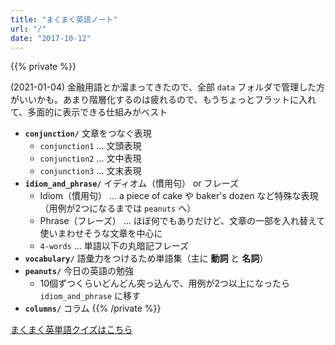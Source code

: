 ```yaml
---
title: "まくまく英語ノート"
url: "/"
date: "2017-10-12"
---
```


{{% private %}}

<!-- テンプレート
    {{< def en="" jp="" >}}
    {{< ex en="" jp="" note="" >}}
-->

(2021-01-04) 金融用語とか溜まってきたので、全部 `data` フォルダで管理した方がいいかも。あまり階層化するのは疲れるので、もうちょっとフラットに入れて、多面的に表示できる仕組みがベスト

* __`conjunction/`__ 文章をつなぐ表現
    * `conjunction1` ... 文頭表現
    * `conjunction2` ... 文中表現
    * `conjunction3` ... 文末表現
* __`idiom_and_phrase/`__ イディオム（慣用句） or フレーズ
    * Idiom（慣用句） ... a piece of cake や baker's dozen など特殊な表現（用例が2つになるまでは `peanuts` へ）
    * Phrase（フレーズ） ... ほぼ何でもありだけど、文章の一部を入れ替えて使いまわせそうな文章を中心に
    * `4-words` ... 単語以下の丸暗記フレーズ
* __`vocabulary/`__ 語彙力をつけるため単語集（主に __動詞__ と __名詞__）
* __`peanuts/`__ 今日の英語の勉強
    * 10個ずつくらいどんどん突っ込んで、用例が2つ以上になったら `idiom_and_phrase` に移す
* __`columns/`__ コラム
{{% /private %}}

[まくまく英単語クイズはこちら](/eitan/)

